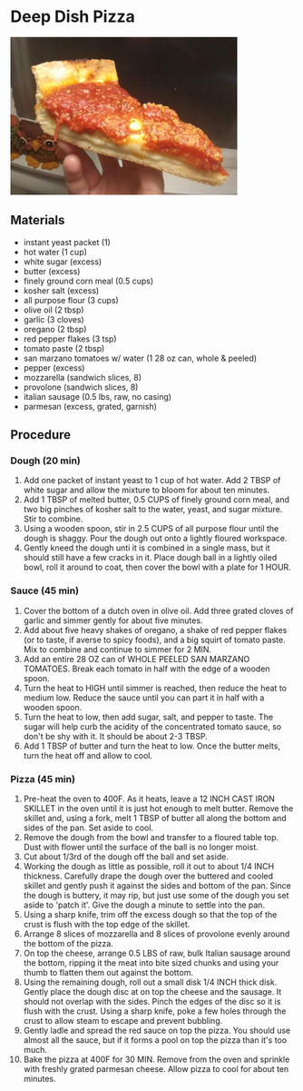 # Deep Dish Pizza

![](images/deep-dish-pizza.jpg)

## Materials

- instant yeast packet (1)
- hot water (1 cup)
- white sugar (excess)
- butter (excess)
- finely ground corn meal (0.5 cups)
- kosher salt (excess)
- all purpose flour (3 cups)
- olive oil (2 tbsp)
- garlic (3 cloves)
- oregano (2 tbsp)
- red pepper flakes (3 tsp)
- tomato paste (2 tbsp)
- san marzano tomatoes w/ water (1 28 oz can, whole & peeled)
- pepper (excess)
- mozzarella (sandwich slices, 8)
- provolone (sandwich slices, 8)
- italian sausage (0.5 lbs, raw, no casing)
- parmesan (excess, grated, garnish)

## Procedure

### Dough (20 min)

1. Add one packet of instant yeast to 1 cup of hot water.  Add 2 TBSP
   of white sugar and allow the mixture to bloom for about ten minutes.
2. Add 1 TBSP of melted butter, 0.5 CUPS of finely ground corn meal,
   and two big pinches of kosher salt to the water, yeast, and sugar
   mixture.  Stir to combine.
3. Using a wooden spoon, stir in 2.5 CUPS of all purpose flour until
   the dough is shaggy.  Pour the dough out onto a lightly floured workspace.
4. Gently kneed the dough unti it is combined in a single mass, but it
   should still have a few cracks in it.  Place dough ball in a
   lightly oiled bowl, roll it around to coat, then cover the bowl
   with a plate for 1 HOUR.

### Sauce (45 min)

1. Cover the bottom of a dutch oven in olive oil.  Add three grated
   cloves of garlic and simmer gently for about five minutes.
2. Add about five heavy shakes of oregano, a shake of red pepper
   flakes (or to taste, if averse to spicy foods), and a big squirt of
   tomato paste.  Mix to combine and continue to simmer for 2 MIN.
3. Add an entire 28 OZ can of WHOLE PEELED SAN MARZANO TOMATOES.
   Break each tomato in half with the edge of a wooden spoon.
4. Turn the heat to HIGH until simmer is reached, then reduce the heat
   to medium low.  Reduce the sauce until you can part it in half with
   a wooden spoon.
5. Turn the heat to low, then add sugar, salt, and pepper to taste.
   The sugar will help curb the acidity of the concentrated tomato
   sauce, so don't be shy with it.  It should be about 2-3 TBSP.
6. Add 1 TBSP of butter and turn the heat to low.  Once the butter
   melts, turn the heat off and allow to cool.

### Pizza (45 min)

1. Pre-heat the oven to 400F.  As it heats, leave a 12 INCH CAST IRON
   SKILLET in the oven until it is just hot enough to melt butter.
   Remove the skillet and, using a fork, melt 1 TBSP of butter all
   along the bottom and sides of the pan.  Set aside to cool.
2. Remove the dough from the bowl and transfer to a floured table
   top.  Dust with flower until the surface of the ball is no longer moist.
3. Cut about 1/3rd of the dough off the ball and set aside.
4. Working the dough as little as possible, roll it out to about 1/4
   INCH thickness.  Carefully drape the dough over the buttered and
   cooled skillet and gently push it against the sides and bottom of
   the pan.  Since the dough is buttery, it may rip, but just use some
   of the dough you set aside to 'patch it'.  Give the dough a minute
   to settle into the pan.
5. Using a sharp knife, trim off the excess dough so that the top of
   the crust is flush with the top edge of the skillet.
6. Arrange 8 slices of mozzarella and 8 slices of provolone evenly
   around the bottom of the pizza.
7. On top the cheese, arrange 0.5 LBS of raw, bulk Italian sausage
   around the bottom, ripping it the meat into bite sized chunks and
   using your thumb to flatten them out against the bottom.
8. Using the remaining dough, roll out a small disk 1/4 INCH thick
   disk.  Gently place the dough disc at on top the cheese and the
   sausage.  It should not overlap with the sides.  Pinch the edges of
   the disc so it is flush with the crust.  Using a sharp knife, poke
   a few holes through the crust to allow steam to escape and prevent
   bubbling.
9. Gently ladle and spread the red sauce on top the pizza.  You should
   use almost all the sauce, but if it forms a pool on top the pizza
   than it's too much.
10. Bake the pizza at 400F for 30 MIN.  Remove from the oven and
    sprinkle with freshly grated parmesan cheese.  Allow pizza to cool
    for about ten minutes.
